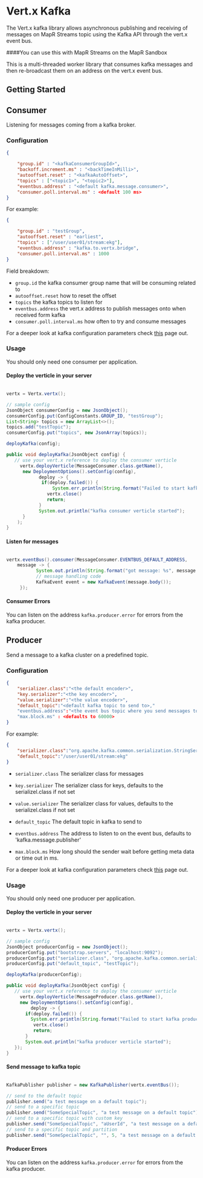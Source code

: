 

# Vert.x Kafka

The Vert.x kafka library allows asynchronous publishing and receiving of messages on MapR Streams topic using the Kafka API through the vert.x event bus.

####You can use this with MapR Streams on the MapR Sandbox

This is a multi-threaded worker library that consumes kafka messages and then re-broadcast them on an address on the vert.x event bus.

## Getting Started




## Consumer

Listening for messages coming from a kafka broker.

### Configuration

```json
{

    "group.id" : "<kafkaConsumerGroupId>",
    "backoff.increment.ms" : "<backTimeInMilli>",
    "autooffset.reset" : "<kafkaAutoOffset>",
    "topics" : ["<topic1>", "<topic2>"],
    "eventbus.address" : "<default kafka.message.consumer>",
    "consumer.poll.interval.ms" : <default 100 ms>
}
```

For example:

```json
{

    "group.id" : "testGroup",
    "autooffset.reset" : "earliest",
    "topics" : ["/user/user01/stream:ekg"],
    "eventbus.address" : "kafka.to.vertx.bridge",
    "consumer.poll.interval.ms" : 1000
}
```
Field breakdown:


* `group.id` the kafka consumer group name that will be consuming related to
* `autooffset.reset` how to reset the offset
* `topics` the kafka topics to listen for
* `eventbus.address` the vert.x address to publish messages onto when received form kafka
* `consumer.poll.interval.ms` how often to try and consume messages

For a deeper look at kafka configuration parameters check [this](http://kafka.apache.org/documentation.html) page out.

### Usage

You should only need one consumer per application.

#### Deploy the verticle in your server

```java

vertx = Vertx.vertx();

// sample config
JsonObject consumerConfig = new JsonObject();
consumerConfig.put(ConfigConstants.GROUP_ID, "testGroup");
List<String> topics = new ArrayList<>();
topics.add("testTopic");
consumerConfig.put("topics", new JsonArray(topics));

deployKafka(config);

public void deployKafka(JsonObject config) {
   // use your vert.x reference to deploy the consumer verticle
	 vertx.deployVerticle(MessageConsumer.class.getName(),
      new DeploymentOptions().setConfig(config),
			deploy -> {
   		     if(deploy.failed()) {
        	     System.err.println(String.format("Failed to start kafka consumer verticle, ex: %s", deploy.cause()));
               vertx.close()
               return;
            }
            System.out.println("kafka consumer verticle started");
      }
	);
}
```
#### Listen for messages

```java

vertx.eventBus().consumer(MessageConsumer.EVENTBUS_DEFAULT_ADDRESS,
	message -> {
		   System.out.println(String.format("got message: %s", message.body()))
		   // message handling code
		   KafkaEvent event = new KafkaEvent(message.body());
	 });
```

#### Consumer Errors

You can listen on the address `kafka.producer.error` for errors from the kafka producer.

## Producer

Send a message to a kafka cluster on a predefined topic.

### Configuration

```json
{
    "serializer.class":"<the default encoder>",
    "key.serializer":"<the key encoder>",
    "value.serializer":"<the value encoder>",
    "default_topic":"<default kafka topic to send to>,"
    "eventbus.address":"<the event bus topic where you send messages to send to kafka>"
    "max.block.ms" : <defaults to 60000>
}
```

For example:

```json
{
    "serializer.class":"org.apache.kafka.common.serialization.StringSerializer",
    "default_topic":"/user/user01/stream:ekg"
}
```

* `serializer.class` The serializer class for messages
* `key.serializer` The serializer class for keys, defaults to the serializel.class if not set
* `value.serializer` The serializer class for values, defaults to the serializel.class if not set

* `default_topic` The default topic in kafka to send to
* `eventbus.address` The address to listen to on the event bus, defaults to 'kafka.message.publisher'
* `max.block.ms` How long should the sender wait before getting meta data or time out in ms.

For a deeper look at kafka configuration parameters check [this](https://kafka.apache.org/08/configuration.html) page out.

### Usage

You should only need one producer per application.

#### Deploy the verticle in your server

```java

vertx = Vertx.vertx();

// sample config
JsonObject producerConfig = new JsonObject();
producerConfig.put("bootstrap.servers", "localhost:9092");
producerConfig.put("serializer.class", "org.apache.kafka.common.serialization.StringSerializer");
producerConfig.put("default_topic", "testTopic");

deployKafka(producerConfig);

public void deployKafka(JsonObject config) {
   // use your vert.x reference to deploy the consumer verticle
	 vertx.deployVerticle(MessageProducer.class.getName(),
     new DeploymentOptions().setConfig(config),
		 deploy -> {
   	   if(deploy.failed()) {
         System.err.println(String.format("Failed to start kafka producer verticle, ex: %s", deploy.cause()));
          vertx.close()
          return;
       }
       System.out.println("kafka producer verticle started");
   });
}
```
#### Send message to kafka topic

```java

KafkaPublisher publisher = new KafkaPublisher(vertx.eventBus());

// send to the default topic
publisher.send("a test message on a default topic");
// send to a specific topic
publisher.send("SomeSpecialTopic", "a test message on a default topic");
// send to a specific topic with custom key
publisher.send("SomeSpecialTopic", "aUserId", "a test message on a default topic");
// send to a specific topic and partition
publisher.send("SomeSpecialTopic", "", 5, "a test message on a default topic");

```
#### Producer Errors

You can listen on the address `kafka.producer.error` for errors from the kafka producer.


